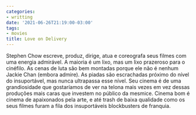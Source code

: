 ```yaml
---
categories:
- writting
date: '2021-06-26T21:19:00-03:00'
tags:
- movies
title: Love on Delivery
---
```


Stephen Chow escreve, produz, dirige, atua e coreografa seus filmes com uma energia admirável. A maioria é um lixo, mas um lixo prazeroso para o cinéfilo. As cenas de luta são bem montadas porque ele não é nenhum Jackie Chan (embora admire). As piadas são escrachadas próximo do nível do insuportável, mas nunca ultrapassa esse nível. Seu cinema é de uma grandiosidade que gostaríamos de ver na telona mais vezes em vez dessas produções mais caras que investem no público da mesmice. Cinema bom é cinema de apaixonados pela arte, e até trash de baixa qualidade como os seus filmes furam a fila dos insuportáveis blockbusters de franquia.